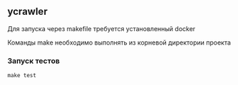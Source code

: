## ycrawler

Для запуска через makefile требуется установленный docker

Команды make необходимо выполнять из корневой директории проекта

### Запуск тестов

```
make test
```